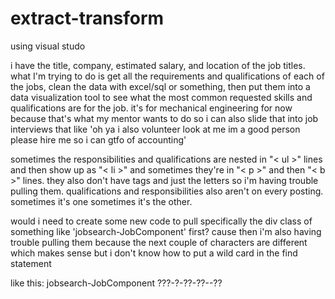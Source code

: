 # extract-transform

using visual studo

i have the title, company, estimated salary, and location of the job titles. what I'm trying to do is get all the requirements and qualifications of each of the jobs, clean the data with excel/sql or something, then put them into a data visualization tool to see what the most common requested skills and qualifications are for the job. it's for mechanical engineering for now because that's what my mentor wants to do so i can also slide that into job interviews that like 'oh ya i also volunteer look at me im a good person please hire me so i can gtfo of accounting'

sometimes the responsibilities and qualifications are nested in "< ul >" lines and then show up as "< li >" and sometimes they're in "< p >" and then "< b >" lines. they also don't have tags and just the letters so i'm having trouble pulling them. qualifications and responsibilities also aren't on every posting. sometimes it's one sometimes it's the other.
  
would i need to create some new code to pull specifically the div class of something like 'jobsearch-JobComponent' first? cause then i'm also having trouble pulling them because the next couple of characters are different which makes sense but i don't know how to put a wild card in the find statement

like this:
jobsearch-JobComponent ???-?-??-??--??

